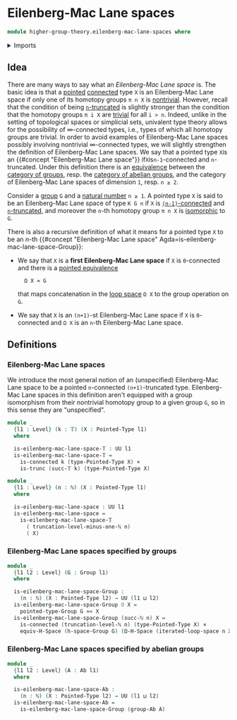 # Eilenberg-Mac Lane spaces

```agda
module higher-group-theory.eilenberg-mac-lane-spaces where
```

<details><summary>Imports</summary>

```agda
open import elementary-number-theory.natural-numbers

open import foundation.0-connected-types
open import foundation.cartesian-product-types
open import foundation.connected-types
open import foundation.truncated-types
open import foundation.truncation-levels
open import foundation.universe-levels

open import group-theory.abelian-groups
open import group-theory.groups

open import structured-types.equivalences-h-spaces
open import structured-types.pointed-equivalences
open import structured-types.pointed-types

open import synthetic-homotopy-theory.iterated-loop-spaces
open import synthetic-homotopy-theory.loop-spaces
```

</details>

## Idea

There are many ways to say what an _Eilenberg-Mac Lane space_ is. The basic idea
is that a [pointed](structured-types.pointed-types.md)
[connected](foundation.0-connected-types.md) type `X` is an Eilenberg-Mac Lane
space if only one of its homotopy groups `π n X` is
[nontrivial](group-theory.nontrivial-groups.md). However, recall that the
condition of being [`n`-truncated](foundation-core.truncated-types.md) is
slightly stronger than the condition that the homotopy groups `π i X` are
[trivial](group-theory.trivial-groups.md) for all `i > n`. Indeed, unlike in the
setting of topological spaces or simplicial sets, univalent type theory allows
for the possibility of ∞-connected types, i.e., types of which all homotopy
groups are trivial. In order to avoid examples of Eilenberg-Mac Lane spaces
possibly involving nontrivial ∞-connected types, we will slightly strengthen the
definition of Eilenberg-Mac Lane spaces. We say that a pointed type `X`is an
{{#concept "Eilenberg-Mac Lane space"}} if`X`is`n-1`-connected and
`n`-truncated. Under this definition there is an
[equivalence](category-theory.equivalences-of-categories.md) between the
[category of groups](group-theory.category-of-groups.md), resp. the
[category of abelian groups](group-theory.category-of-abelian-groups.md), and
the category of Eilenberg-Mac Lane spaces of dimension `1`, resp. `n ≥ 2`.

Consider a [group](group-theory.groups.md) `G` and a
[natural number](elementary-number-theory.natural-numbers.md) `n ≥ 1`. A pointed
type `X` is said to be an Eilenberg-Mac Lane space of type `K G n` if `X` is
[`(n-1)`-connected](foundation.connected-types.md) and
[`n`-truncated](foundation-core.truncated-types.md), and moreover the `n`-th
homotopy group `π n X` is [isomorphic](group-theory.isomorphisms-groups.md) to
`G`.

There is also a recursive definition of what it means for a pointed type `X` to
be an $n$-th
{{#concept "Eilenberg-Mac Lane space" Agda=is-eilenberg-mac-lane-space-Group}}:

- We say that `X` is a **first Eilenberg-Mac Lane space** if `X` is
  `0`-connected and there is a
  [pointed equivalence](structured-types.pointed-equivalences.md)

  ```text
    Ω X ≃ G
  ```

  that maps concatenation in the
  [loop space](synthetic-homotopy-theory.loop-spaces.md) `Ω X` to the group
  operation on `G`.

- We say that `X` is an `(n+1)`-st Eilenberg-Mac Lane space if `X` is
  `0`-connected and `Ω X` is an `n`-th Eilenberg-Mac Lane space.

## Definitions

### Eilenberg-Mac Lane spaces

We introduce the most general notion of an (unspecified) Eilenberg-Mac Lane
space to be a pointed `n`-connected `(n+1)`-truncated type. Eilenberg-Mac Lane
spaces in this definition aren't equipped with a group isomorphism from their
nontrivial homotopy group to a given group `G`, so in this sense they are
"unspecified".

```agda
module _
  {l1 : Level} (k : 𝕋) (X : Pointed-Type l1)
  where

  is-eilenberg-mac-lane-space-𝕋 : UU l1
  is-eilenberg-mac-lane-space-𝕋 =
    is-connected k (type-Pointed-Type X) ×
    is-trunc (succ-𝕋 k) (type-Pointed-Type X)

module _
  {l1 : Level} (n : ℕ) (X : Pointed-Type l1)
  where

  is-eilenberg-mac-lane-space : UU l1
  is-eilenberg-mac-lane-space =
    is-eilenberg-mac-lane-space-𝕋
      ( truncation-level-minus-one-ℕ n)
      ( X)
```

### Eilenberg-Mac Lane spaces specified by groups

```agda
module _
  {l1 l2 : Level} (G : Group l1)
  where

  is-eilenberg-mac-lane-space-Group :
    (n : ℕ) (X : Pointed-Type l2) → UU (l1 ⊔ l2)
  is-eilenberg-mac-lane-space-Group 0 X =
    pointed-type-Group G ≃∗ X
  is-eilenberg-mac-lane-space-Group (succ-ℕ n) X =
    is-connected (truncation-level-ℕ n) (type-Pointed-Type X) ×
    equiv-H-Space (h-space-Group G) (Ω-H-Space (iterated-loop-space n X))
```

### Eilenberg-Mac Lane spaces specified by abelian groups

```agda
module _
  {l1 l2 : Level} (A : Ab l1)
  where

  is-eilenberg-mac-lane-space-Ab :
    (n : ℕ) (X : Pointed-Type l2) → UU (l1 ⊔ l2)
  is-eilenberg-mac-lane-space-Ab =
    is-eilenberg-mac-lane-space-Group (group-Ab A)
```
